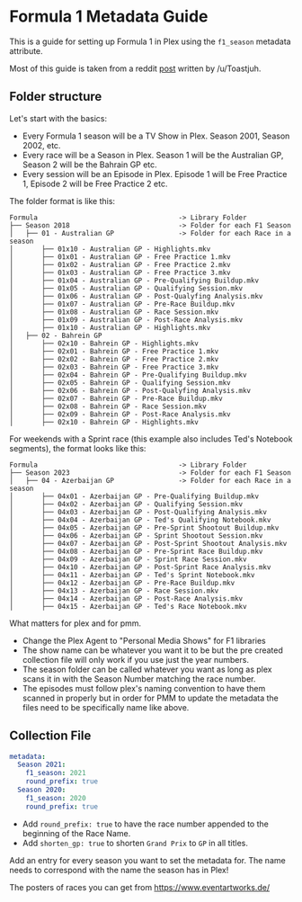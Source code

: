 # Formula 1 Metadata Guide

This is a guide for setting up Formula 1 in Plex using the `f1_season` metadata attribute.

Most of this guide is taken from a reddit [post](https://www.reddit.com/r/PleX/comments/tdzp8x/formula_1_library_with_automatic_metadata/) written by /u/Toastjuh.

## Folder structure

Let's start with the basics:

* Every Formula 1 season will be a TV Show in Plex. Season 2001, Season 2002, etc.
* Every race will be a Season in Plex. Season 1 will be the Australian GP, Season 2 will be the Bahrain GP etc.
* Every session will be an Episode in Plex. Episode 1 will be Free Practice 1, Episode 2 will be Free Practice 2 etc.

The folder format is like this:
```
Formula                                   -> Library Folder
├── Season 2018                           -> Folder for each F1 Season
│   ├── 01 - Australian GP                -> Folder for each Race in a season
│       ├── 01x10 - Australian GP - Highlights.mkv
│       ├── 01x01 - Australian GP - Free Practice 1.mkv
│       ├── 01x02 - Australian GP - Free Practice 2.mkv
│       ├── 01x03 - Australian GP - Free Practice 3.mkv
│       ├── 01x04 - Australian GP - Pre-Qualifying Buildup.mkv
│       ├── 01x05 - Australian GP - Qualifying Session.mkv
│       ├── 01x06 - Australian GP - Post-Qualyfing Analysis.mkv
│       ├── 01x07 - Australian GP - Pre-Race Buildup.mkv
│       ├── 01x08 - Australian GP - Race Session.mkv
│       ├── 01x09 - Australian GP - Post-Race Analysis.mkv
│       ├── 01x10 - Australian GP - Highlights.mkv
│   ├── 02 - Bahrein GP
│       ├── 02x10 - Bahrein GP - Highlights.mkv
│       ├── 02x01 - Bahrein GP - Free Practice 1.mkv
│       ├── 02x02 - Bahrein GP - Free Practice 2.mkv
│       ├── 02x03 - Bahrein GP - Free Practice 3.mkv
│       ├── 02x04 - Bahrein GP - Pre-Qualifying Buildup.mkv
│       ├── 02x05 - Bahrein GP - Qualifying Session.mkv
│       ├── 02x06 - Bahrein GP - Post-Qualyfing Analysis.mkv
│       ├── 02x07 - Bahrein GP - Pre-Race Buildup.mkv
│       ├── 02x08 - Bahrein GP - Race Session.mkv
│       ├── 02x09 - Bahrein GP - Post-Race Analysis.mkv
│       ├── 02x10 - Bahrein GP - Highlights.mkv
```

For weekends with a Sprint race (this example also includes Ted's Notebook segments), the format looks like this:
```
Formula                                   -> Library Folder
├── Season 2023                           -> Folder for each F1 Season
│   ├── 04 - Azerbaijan GP                -> Folder for each Race in a season
│       ├── 04x01 - Azerbaijan GP - Pre-Qualifying Buildup.mkv
│       ├── 04x02 - Azerbaijan GP - Qualifying Session.mkv
│       ├── 04x03 - Azerbaijan GP - Post-Qualifying Analysis.mkv
│       ├── 04x04 - Azerbaijan GP - Ted's Qualifying Notebook.mkv
│       ├── 04x05 - Azerbaijan GP - Pre-Sprint Shootout Buildup.mkv
│       ├── 04x06 - Azerbaijan GP - Sprint Shootout Session.mkv
│       ├── 04x07 - Azerbaijan GP - Post-Sprint Shootout Analysis.mkv
│       ├── 04x08 - Azerbaijan GP - Pre-Sprint Race Buildup.mkv
│       ├── 04x09 - Azerbaijan GP - Sprint Race Session.mkv
│       ├── 04x10 - Azerbaijan GP - Post-Sprint Race Analysis.mkv
│       ├── 04x11 - Azerbaijan GP - Ted's Sprint Notebook.mkv
│       ├── 04x12 - Azerbaijan GP - Pre-Race Buildup.mkv
│       ├── 04x13 - Azerbaijan GP - Race Session.mkv
│       ├── 04x14 - Azerbaijan GP - Post-Race Analysis.mkv
│       ├── 04x15 - Azerbaijan GP - Ted's Race Notebook.mkv
```

What matters for plex and for pmm.

* Change the Plex Agent to "Personal Media Shows" for F1 libraries
* The show name can be whatever you want it to be but the pre created collection file will only work if you use just the year numbers.
* The season folder can be called whatever you want as long as plex scans it in with the Season Number matching the race number.
* The episodes must follow plex's naming convention to have them scanned in properly but in order for PMM to update the metadata the files need to be specifically name like above.

## Collection File

```yaml
metadata:
  Season 2021:
    f1_season: 2021
    round_prefix: true
  Season 2020:
    f1_season: 2020
    round_prefix: true
```

* Add `round_prefix: true` to have the race number appended to the beginning of the Race Name.
* Add `shorten_gp: true` to shorten `Grand Prix` to `GP` in all titles.

Add an entry for every season you want to set the metadata for. The name needs to correspond with the name the season has in Plex!

The posters of races you can get from https://www.eventartworks.de/
